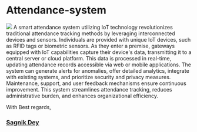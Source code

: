 # Attendance-system
![](https://delta-dev-software.fr/wp-content/uploads/2022/09/1_9wRFJrILrWmulfgvsZ8ESA.png)
A smart attendance system utilizing IoT technology revolutionizes traditional attendance tracking methods by leveraging interconnected devices and sensors. Individuals are provided with unique IoT devices, such as RFID tags or biometric sensors. As they enter a premise, gateways equipped with IoT capabilities capture their device's data, transmitting it to a central server or cloud platform. This data is processed in real-time, updating attendance records accessible via web or mobile applications. The system can generate alerts for anomalies, offer detailed analytics, integrate with existing systems, and prioritize security and privacy measures. Maintenance, support, and user feedback mechanisms ensure continuous improvement. This system streamlines attendance tracking, reduces administrative burden, and enhances organizational efficiency.

With Best regards,
 ### [Sagnik Dey](https://in.linkedin.com/in/sagnik-dey-483423a9)

